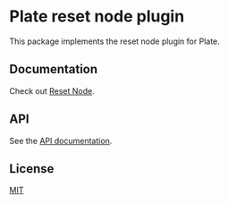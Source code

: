 # Plate reset node plugin

This package implements the reset node plugin for Plate.

## Documentation

Check out
[Reset Node](https://plate.udecode.io/docs/reset-node).

## API

See the [API documentation](https://plate-api.udecode.io/globals.html). 

## License

[MIT](../../LICENSE)
